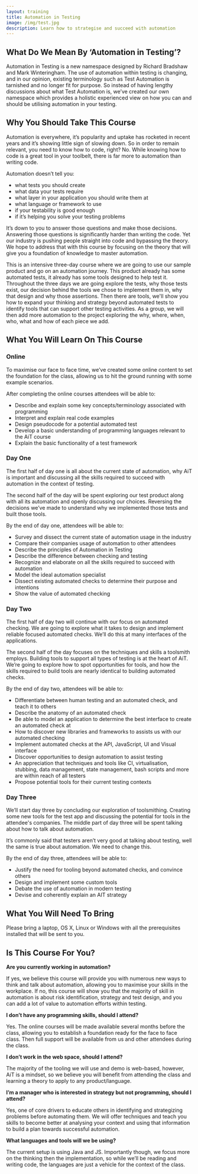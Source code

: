 ```yaml
---
layout: training
title: Automation in Testing
image: /img/test.jpg
description: Learn how to strategise and succeed with automation
---
```


## What Do We Mean By ‘Automation in Testing’?
Automation in Testing is a new namespace designed by Richard Bradshaw and Mark Winteringham. The use of automation within testing is changing, and in our opinion, existing terminology such as Test Automation is tarnished and no longer fit for purpose. So instead of having lengthy discussions about what Test Automation is, we’ve created our own namespace which provides a holistic experienced view on how you can and should be utilising automation in your testing.

## Why You Should Take This Course
Automation is everywhere, it’s popularity and uptake has rocketed in recent years and it’s showing little sign of slowing down. So in order to remain relevant, you need to know how to code, right? No. While knowing how to code is a great tool in your toolbelt, there is far more to automation than writing code.

Automation doesn’t tell you:

* what tests you should create
* what data your tests require
* what layer in your application you should write them at
* what language or framework to use
* if your testability is good enough
* if it’s helping you solve your testing problems

It’s down to you to answer those questions and make those decisions. Answering those questions is significantly harder than writing the code. Yet our industry is pushing people straight into code and bypassing the theory. We hope to address that with this course by focusing on the theory that will give you a foundation of knowledge to master automation.

This is an intensive three-day course where we are going to use our sample product and go on an automation journey. This product already has some automated tests, it already has some tools designed to help test it. Throughout the three days we are going explore the tests, why those tests exist, our decision behind the tools we chose to implement them in, why that design and why those assertions. Then there are tools, we'll show you how to expand your thinking and strategy beyond automated tests to identify tools that can support other testing activities. As a group, we will then add more automation to the project exploring the why, where, when, who, what and how of each piece we add.

## What You Will Learn On This Course

### Online

To maximise our face to face time, we’ve created some online content to set the foundation for the class, allowing us to hit the ground running with some example scenarios.

After completing the online courses attendees will be able to:

* Describe and explain some key concepts/terminology associated with programming
* Interpret and explain real code examples
* Design pseudocode for a potential automated test
* Develop a basic understanding of programming languages relevant to the AiT course
* Explain the basic functionality of a test framework

### Day One

The first half of day one is all about the current state of automation, why AiT is important and discussing all the skills required to succeed with automation in the context of testing.

The second half of the day will be spent exploring our test product along with all its automation and openly discussing our choices. Reversing the decisions we’ve made to understand why we implemented those tests and built those tools.

By the end of day one, attendees will be able to:

* Survey and dissect the current state of automation usage in the industry
* Compare their companies usage of automation to other attendees
* Describe the principles of Automation in Testing
* Describe the difference between checking and testing
* Recognize and elaborate on all the skills required to succeed with automation
* Model the ideal automation specialist
* Dissect existing automated checks to determine their purpose and intentions
* Show the value of automated checking

### Day Two

The first half of day two will continue with our focus on automated checking. We are going to explore what it takes to design and implement reliable focused automated checks. We’ll do this at many interfaces of the applications.

The second half of the day focuses on the techniques and skills a toolsmith employs. Building tools to support all types of testing is at the heart of AiT. We’re going to explore how to spot opportunities for tools, and how the skills required to build tools are nearly identical to building automated checks.

By the end of day two, attendees will be able to:

* Differentiate between human testing and an automated check, and teach it to others
* Describe the anatomy of an automated check
* Be able to model an application to determine the best interface to create an automated check at
* How to discover new libraries and frameworks to assists us with our automated checking
* Implement automated checks at the API, JavaScript, UI and Visual interface
* Discover opportunities to design automation to assist testing
* An appreciation that techniques and tools like CI, virtualisation, stubbing, data management, state management, bash scripts and more are within reach of all testers
* Propose potential tools for their current testing contexts

### Day Three

We’ll start day three by concluding our exploration of toolsmithing. Creating some new tools for the test app and discussing the potential for tools in the attendee's companies. The middle part of day three will be spent talking about how to talk about automation.

It’s commonly said that testers aren’t very good at talking about testing, well the same is true about automation. We need to change this.

By the end of day three, attendees will be able to:

* Justify the need for tooling beyond automated checks, and convince others
* Design and implement some custom tools
* Debate the use of automation in modern testing
* Devise and coherently explain an AIT strategy

## What You Will Need To Bring
Please bring a laptop, OS X, Linux or Windows with all the prerequisites installed that will be sent to you.

## Is This Course For You?

__Are you currently working in automation?__

If yes, we believe this course will provide you with numerous new ways to think and talk about automation, allowing you to maximise your skills in the workplace.
If no, this course will show you that the majority of skill in automation is about risk identification, strategy and test design, and you can add a lot of value to automation efforts within testing.

__I don’t have any programming skills, should I attend?__

Yes. The online courses will be made available several months before the class, allowing you to establish a foundation ready for the face to face class. Then full support will be available from us and other attendees during the class.

__I don’t work in the web space, should I attend?__

The majority of the tooling we will use and demo is web-based, however, AiT is a mindset, so we believe you will benefit from attending the class and learning a theory to apply to any product/language.

__I’m a manager who is interested in strategy but not programming, should I attend?__

Yes, one of core drivers to educate others in identifying and strategizing problems before automating them. We will offer techniques and teach you skills to become better at analysing your context and using that information to build a plan towards successful automation.

__What languages and tools will we be using?__

The current setup is using Java and JS. Importantly though, we focus more on the thinking then the implementation, so while we’ll be reading and writing code, the languages are just a vehicle for the context of the class.
